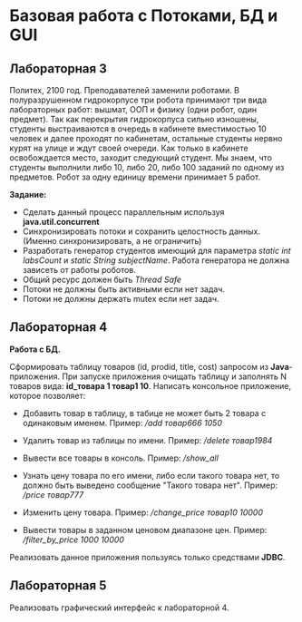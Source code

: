 # Базовая работа с Потоками, БД и GUI

## Лабораторная 3

Политех, 2100 год. Преподавателей заменили роботами.
В полуразрушенном гидрокорпусе три робота принимают три вида лабораторных работ: вышмат, ООП и физику (одни робот, один предмет).
Так как перекрытия гидрокорпуса сильно изношены, студенты выстраиваются в очередь в кабинете вместимостью 10 человек и далее
проходят по кабинетам, остальные студенты нервно курят на улице и ждут своей очереди. Как только в кабинете освобождается
место, заходит следующий студент. Мы знаем, что студенты выполнили либо 10, либо 20, либо 100 заданий по одному из предметов.
Робот за одну единицу времени принимает 5 работ.

**Задание:**
* Сделать данный процесс параллельным используя **java.util.concurrent**
* Синхронизировать потоки и сохранить целостность данных. (Именно синхронизировать, а не ограничить)
* Разработать генератор студентов имеющий для параметра *static int labsCount* и *static String subjectName*. Работа генератора не должна зависеть от работы роботов.
* Общий ресурс должен быть *Thread Safe*
* Потоки не должны быть активными если нет задач.
* Потоки не должны держать mutex если нет задач.

## Лабораторная 4
**Работа с БД.**

Сформировать таблицу товаров (id, prodid, title, cost) запросом из **Java**-приложения.
При запуске приложения очищать таблицу и заполнять N товаров вида: **id_товара 1 товар1 10**.
Написать консольное приложение, которое позволяет:
  * Добавить товар в таблицу, в табице не может быть 2 товара с одинаковым именем.
	Пример:
		*/add товар666 1050*
* Удалить товар из таблицы по имени.
	Пример:
		*/delete товар1984*
* Вывести все товары в консоль.
	Пример:
		*/show_аll*
* Узнать цену товара по его имени, либо если такого товара нет, то должно быть выведено сообщение "Такого товара нет".
	Пример: 
		*/price товар777*
* Изменить цену товара.
	Пример: 
		*/change_price товар10 10000*

* Вывести товары в заданном ценовом диапазоне цен.
	Пример: 
		*/filter_by_price 1000 10000*
    
Реализовать данное приложения пользуясь только средствами **JDBC**.	

## Лабораторная 5
Реализовать графический интерфейс к лабораторной 4.

